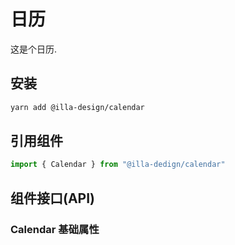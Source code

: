 # 日历

这是个日历.

## 安装

```bash
yarn add @illa-design/calendar
```

## 引用组件

```jsx
import { Calendar } from "@illa-dedign/calendar"
```

## 组件接口(API)

### Calendar 基础属性
